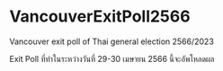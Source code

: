 # VancouverExitPoll2566
Vancouver exit poll of Thai general election 2566/2023

Exit Poll ที่ทำในระหว่างวันที่ 29-30 เมษายน 2566 นี้จะอัพโหลดผล
